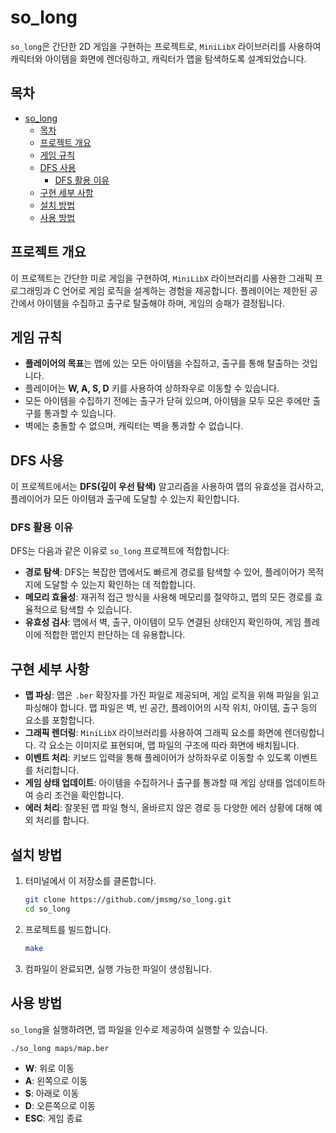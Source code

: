 
# so_long

`so_long`은 간단한 2D 게임을 구현하는 프로젝트로, `MiniLibX` 라이브러리를 사용하여 캐릭터와 아이템을 화면에 렌더링하고, 캐릭터가 맵을 탐색하도록 설계되었습니다.

## 목차
- [so\_long](#so_long)
	- [목차](#목차)
	- [프로젝트 개요](#프로젝트-개요)
	- [게임 규칙](#게임-규칙)
	- [DFS 사용](#dfs-사용)
		- [DFS 활용 이유](#dfs-활용-이유)
	- [구현 세부 사항](#구현-세부-사항)
	- [설치 방법](#설치-방법)
	- [사용 방법](#사용-방법)

## 프로젝트 개요

이 프로젝트는 간단한 미로 게임을 구현하여, `MiniLibX` 라이브러리를 사용한 그래픽 프로그래밍과 C 언어로 게임 로직을 설계하는 경험을 제공합니다. 플레이어는 제한된 공간에서 아이템을 수집하고 출구로 탈출해야 하며, 게임의 승패가 결정됩니다.

## 게임 규칙

- **플레이어의 목표**는 맵에 있는 모든 아이템을 수집하고, 출구를 통해 탈출하는 것입니다.
- 플레이어는 **W, A, S, D** 키를 사용하여 상하좌우로 이동할 수 있습니다.
- 모든 아이템을 수집하기 전에는 출구가 닫혀 있으며, 아이템을 모두 모은 후에만 출구를 통과할 수 있습니다.
- 벽에는 충돌할 수 없으며, 캐릭터는 벽을 통과할 수 없습니다.

## DFS 사용

이 프로젝트에서는 **DFS(깊이 우선 탐색)** 알고리즘을 사용하여 맵의 유효성을 검사하고, 플레이어가 모든 아이템과 출구에 도달할 수 있는지 확인합니다.

### DFS 활용 이유

DFS는 다음과 같은 이유로 `so_long` 프로젝트에 적합합니다:
- **경로 탐색**: DFS는 복잡한 맵에서도 빠르게 경로를 탐색할 수 있어, 플레이어가 목적지에 도달할 수 있는지 확인하는 데 적합합니다.
- **메모리 효율성**: 재귀적 접근 방식을 사용해 메모리를 절약하고, 맵의 모든 경로를 효율적으로 탐색할 수 있습니다.
- **유효성 검사**: 맵에서 벽, 출구, 아이템이 모두 연결된 상태인지 확인하여, 게임 플레이에 적합한 맵인지 판단하는 데 유용합니다.

## 구현 세부 사항

- **맵 파싱**: 맵은 `.ber` 확장자를 가진 파일로 제공되며, 게임 로직을 위해 파일을 읽고 파싱해야 합니다. 맵 파일은 벽, 빈 공간, 플레이어의 시작 위치, 아이템, 출구 등의 요소를 포함합니다.
- **그래픽 렌더링**: `MiniLibX` 라이브러리를 사용하여 그래픽 요소를 화면에 렌더링합니다. 각 요소는 이미지로 표현되며, 맵 파일의 구조에 따라 화면에 배치됩니다.
- **이벤트 처리**: 키보드 입력을 통해 플레이어가 상하좌우로 이동할 수 있도록 이벤트를 처리합니다.
- **게임 상태 업데이트**: 아이템을 수집하거나 출구를 통과할 때 게임 상태를 업데이트하여 승리 조건을 확인합니다.
- **에러 처리**: 잘못된 맵 파일 형식, 올바르지 않은 경로 등 다양한 에러 상황에 대해 예외 처리를 합니다.

## 설치 방법

1. 터미널에서 이 저장소를 클론합니다.
    ```bash
    git clone https://github.com/jmsmg/so_long.git
    cd so_long
    ```

2. 프로젝트를 빌드합니다.
    ```bash
    make
    ```

3. 컴파일이 완료되면, 실행 가능한 파일이 생성됩니다.

## 사용 방법

`so_long`을 실행하려면, 맵 파일을 인수로 제공하여 실행할 수 있습니다.

```bash
./so_long maps/map.ber
```

- **W**: 위로 이동
- **A**: 왼쪽으로 이동
- **S**: 아래로 이동
- **D**: 오른쪽으로 이동
- **ESC**: 게임 종료